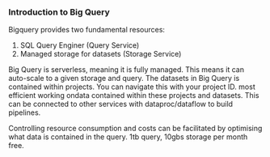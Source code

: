 ### Introduction to Big Query
Bigquery provides two fundamental resources:
1. SQL Query Enginer (Query Service)
2. Managed storage for datasets (Storage Service)

Big Query is serverless, meaning it is fully managed. This means it can auto-scale to a given storage and query. 
The datasets in Big Query is contained within projects. You can navigate this with your project ID. 
most efficient working ondata contained within these projects and datasets.
This can be connected to other services with dataproc/dataflow to build pipelines. 

Controlling resource consumption and costs can be facilitated by optimising what data is contained in the query. 
1tb query, 10gbs storage per month free. 
